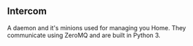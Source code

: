 Intercom
--------

A daemon and it's minions used for managing you Home. They communicate using ZeroMQ and are built in Python 3.
